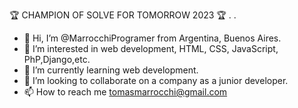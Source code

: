 🏆 CHAMPION OF SOLVE FOR TOMORROW 2023 🏆
.
.
- 👋 Hi, I’m @MarrocchiProgramer from Argentina, Buenos Aires.
- 👀 I’m interested in web development, HTML, CSS, JavaScript, PhP,Django,etc.
- 🌱 I’m currently learning web development.
- 💞️ I’m looking to collaborate on a company as a junior developer.
- 📫 How to reach me tomasmarrocchi@gmail.com

<!---
MarrocchiProgramer/MarrocchiProgramer is a ✨ special ✨ repository because its `README.md` (this file) appears on your GitHub profile.
You can click the Preview link to take a look at your changes.
--->
